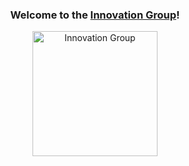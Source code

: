 <h3 align="center">Welcome to the <a href="https://ig.piet.co.in/">Innovation Group</a>!</h3>
<p align="center">
  <a href="https://ig.piet.co.in/">
    <img src="https://avatars.githubusercontent.com/u/125198651" alt="Innovation Group" width="200" height="200">
  </a>
</p>

